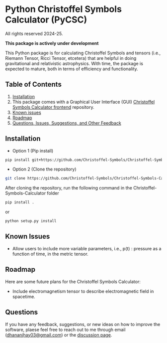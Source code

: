 # Python Christoffel Symbols Calculator (PyCSC)

All rights reserved 2024-25.

**This package is actively under development**

This Python package is for calculating Christoffel Symbols and tensors (i.e., Riemann Tensor, Ricci Tensor, etcetera) that are helpful in doing gravitational and relativistic astrophysics. With time, the package is expected to mature, both in terms of efficiency and functionality.

## Table of Contents

1. [Installation](#installtion)
2. This package comes with a Graphical User Interface (GUI) [Christoffel Symbols Calculator frontend](https://github.com/Christoffel-Symbols/Christoffel-Symbols-Calculator-frontend) repository.
3. [Known issues](#known-issues)
4. [Roadmap](#roadmap)
5. [Questions, Issues, Suggestions, and Other Feedback](#questions-issues)

## Installation

- Option 1 (Pip install)

```bash
pip install git+https://github.com/Christoffel-Symbols/Christoffel-Symbols-Calculator.git
```

- Option 2 (Clone the repository)

```bash
git clone https://github.com/Christoffel-Symbols/Christoffel-Symbols-Calculator.git
```

After cloning the repository, run the following command in the Christoffel-Symbols-Calculator folder

```bash
pip install .
```
or

```bash
python setup.py install
```

## Known Issues
- Allow users to include more variable parameters, i.e., p(t) : pressure as a function of time, in the metric tensor.

## Roadmap

Here are some future plans for the Christoffel Symbols Calculator:
- Include electromagnetism tensor to describe electromagnetic field in spacetime.

## Questions

If you have any feedback, suggestions, or new ideas on how to improve the software, plaese feel free to reach out to me through email ([dhananjhay03@gmail.com](mailto:dhananjhay03@gmail.com)) or the [discussion page](https://github.com/Christoffel-Symbols/Christoffel-Symbols-Calculator/discussions).


